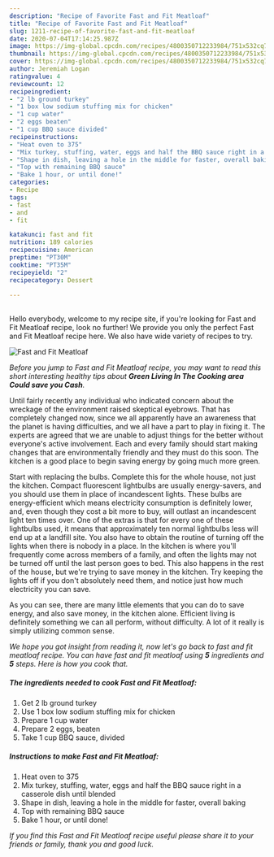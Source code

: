 ```yaml
---
description: "Recipe of Favorite Fast and Fit Meatloaf"
title: "Recipe of Favorite Fast and Fit Meatloaf"
slug: 1211-recipe-of-favorite-fast-and-fit-meatloaf
date: 2020-07-04T17:14:25.987Z
image: https://img-global.cpcdn.com/recipes/4800350712233984/751x532cq70/fast-and-fit-meatloaf-recipe-main-photo.jpg
thumbnail: https://img-global.cpcdn.com/recipes/4800350712233984/751x532cq70/fast-and-fit-meatloaf-recipe-main-photo.jpg
cover: https://img-global.cpcdn.com/recipes/4800350712233984/751x532cq70/fast-and-fit-meatloaf-recipe-main-photo.jpg
author: Jeremiah Logan
ratingvalue: 4
reviewcount: 12
recipeingredient:
- "2 lb ground turkey"
- "1 box low sodium stuffing mix for chicken"
- "1 cup water"
- "2 eggs beaten"
- "1 cup BBQ sauce divided"
recipeinstructions:
- "Heat oven to 375"
- "Mix turkey, stuffing, water, eggs and half the BBQ sauce right in a casserole dish until blended"
- "Shape in dish, leaving a hole in the middle for faster, overall baking"
- "Top with remaining BBQ sauce"
- "Bake 1 hour, or until done!"
categories:
- Recipe
tags:
- fast
- and
- fit

katakunci: fast and fit 
nutrition: 189 calories
recipecuisine: American
preptime: "PT30M"
cooktime: "PT35M"
recipeyield: "2"
recipecategory: Dessert

---
```

<br>
Hello everybody, welcome to my recipe site, if you're looking for Fast and Fit Meatloaf recipe, look no further! We provide you only the perfect Fast and Fit Meatloaf recipe here. We also have wide variety of recipes to try.
<br>


![Fast and Fit Meatloaf](https://img-global.cpcdn.com/recipes/4800350712233984/751x532cq70/fast-and-fit-meatloaf-recipe-main-photo.jpg)

<i>Before you jump to Fast and Fit Meatloaf recipe, you may want to read this short interesting healthy tips about 
<strong>Green Living In The Cooking area Could save you Cash</strong>.</i>
</br>

Until fairly recently any individual who indicated concern about the wreckage of the environment raised skeptical eyebrows. That has completely changed now, since we all apparently have an awareness that the planet is having difficulties, and we all have a part to play in fixing it. The experts are agreed that we are unable to adjust things for the better without everyone's active involvement. Each and every family should start making changes that are environmentally friendly and they must do this soon. The kitchen is a good place to begin saving energy by going much more green.

Start with replacing the bulbs. Complete this for the whole house, not just the kitchen. Compact fluorescent lightbulbs are usually energy-savers, and you should use them in place of incandescent lights. These bulbs are energy-efficient which means electricity consumption is definitely lower, and, even though they cost a bit more to buy, will outlast an incandescent light ten times over. One of the extras is that for every one of these lightbulbs used, it means that approximately ten normal lightbulbs less will end up at a landfill site. You also have to obtain the routine of turning off the lights when there is nobody in a place. In the kitchen is where you'll frequently come across members of a family, and often the lights may not be turned off until the last person goes to bed. This also happens in the rest of the house, but we're trying to save money in the kitchen. Try keeping the lights off if you don't absolutely need them, and notice just how much electricity you can save.

As you can see, there are many little elements that you can do to save energy, and also save money, in the kitchen alone. Efficient living is definitely something we can all perform, without difficulty. A lot of it really is simply utilizing common sense.


<i>We hope you got insight from reading it, now let's go back to fast and fit meatloaf recipe. You can have fast and fit meatloaf using <strong>5</strong> ingredients and <strong>5</strong> steps. Here is how you cook that.
</i>

##### The ingredients needed to cook Fast and Fit Meatloaf:

1. Get 2 lb ground turkey
1. Use 1 box low sodium stuffing mix for chicken
1. Prepare 1 cup water
1. Prepare 2 eggs, beaten
1. Take 1 cup BBQ sauce, divided


##### Instructions to make Fast and Fit Meatloaf:

1. Heat oven to 375
1. Mix turkey, stuffing, water, eggs and half the BBQ sauce right in a casserole dish until blended
1. Shape in dish, leaving a hole in the middle for faster, overall baking
1. Top with remaining BBQ sauce
1. Bake 1 hour, or until done!


<i>If you find this Fast and Fit Meatloaf recipe useful please share it to your friends or family, thank you and good luck.</i>
